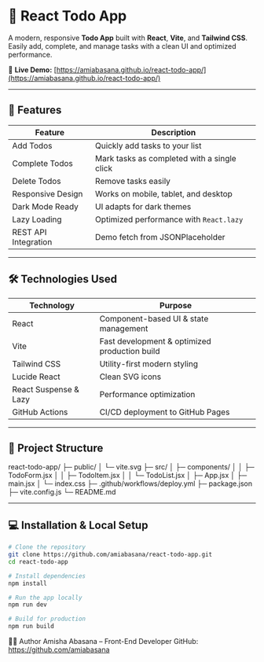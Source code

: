 # 📝 React Todo App

A modern, responsive **Todo App** built with **React**, **Vite**, and **Tailwind CSS**.  
Easily add, complete, and manage tasks with a clean UI and optimized performance.  

🔗 **Live Demo:** [https://amiabasana.github.io/react-todo-app/](https://amiabasana.github.io/react-todo-app/)

---

## 🚀 Features

| Feature | Description |
|---------|-------------|
| Add Todos | Quickly add tasks to your list |
| Complete Todos | Mark tasks as completed with a single click |
| Delete Todos | Remove tasks easily |
| Responsive Design | Works on mobile, tablet, and desktop |
| Dark Mode Ready | UI adapts for dark themes |
| Lazy Loading | Optimized performance with `React.lazy` |
| REST API Integration | Demo fetch from JSONPlaceholder |

---

## 🛠 Technologies Used

| Technology | Purpose |
|------------|---------|
| React | Component-based UI & state management |
| Vite | Fast development & optimized production build |
| Tailwind CSS | Utility-first modern styling |
| Lucide React | Clean SVG icons |
| React Suspense & Lazy | Performance optimization |
| GitHub Actions | CI/CD deployment to GitHub Pages |

---

## 📁 Project Structure

react-todo-app/
├─ public/
│ └─ vite.svg
├─ src/
│ ├─ components/
│ │ ├─ TodoForm.jsx
│ │ ├─ TodoItem.jsx
│ │ └─ TodoList.jsx
│ ├─ App.jsx
│ ├─ main.jsx
│ └─ index.css
├─ .github/workflows/deploy.yml
├─ package.json
├─ vite.config.js
└─ README.md


---

## 💻 Installation & Local Setup

```bash
# Clone the repository
git clone https://github.com/amiabasana/react-todo-app.git
cd react-todo-app

# Install dependencies
npm install

# Run the app locally
npm run dev

# Build for production
npm run build
```

🧑‍💻 Author
Amisha Abasana – Front-End Developer
GitHub: https://github.com/amiabasana


